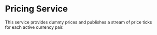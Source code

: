 # Pricing Service

This service provides dummy prices and publishes a stream of price ticks for each active currency pair. 